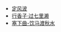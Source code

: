 - [定风波](/生活漫谈/诗词/1.定风波.md)
- [行香子·过七里濑](/生活漫谈/诗词/2.行香子-过七里濑.md.md)
- [塞下曲-饮马渡秋水](/生活漫谈/诗词/3.塞下曲-饮马渡秋水.md)